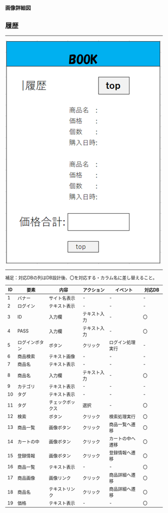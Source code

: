 ### 画像詳細図
## 履歴
*****
<img src="src/md/img/rireki.png" width="500">

*****
補足：対応DBの列はDB設計後、〇を対応する・カラム名に差し替えること。

| ID | 要素 | 内容 | アクション | イベント | 対応DB　|
|----|------|-----|-----------|----------|--------|
|1   |バナー |サイト名表示|-    |-         |-       |
|2   |ログイン|テキスト表示|-   |-         |-       |
|3   |ID    |入力欄 |テキスト入力|-        |〇      |
|4   |PASS  |入力欄|テキスト入力|-         |〇      |
|5   |ログインボタン|ボタン|クリック|ログイン処理実行|-|
|6   |商品検索|テキスト画像|-    |-        |-       |
|7   |商品名 |テキスト表示|-    |-        |-        |
|8   |商品名 |入力欄|テキスト入力|-        |〇|
|9   |カテゴリ|テキスト表示|-|-|-|
|10  |タグ |テキスト表示|-|-|-|
|11  |タグ |チェックボックス|選択|-|〇|
|12  |検索   |ボタン|クリック|検索処理実行|〇|
|13  |商品一覧|画像ボタン|クリック|商品一覧へ遷移|〇|
|14  |カートの中|画像ボタン|クリック|カートの中へ遷移|〇|
|15  |登録情報|画像ボタン|クリック|登録情報へ遷移|〇|
|16  |商品一覧|テキスト表示|-|-|〇|
|17  |商品画像|画像リンク|クリック|商品詳細へ遷移|〇|
|18  |商品名 |テキストリンク|クリック|商品詳細へ遷移|〇|
|19  |価格   |テキスト表示|-|-|〇|

